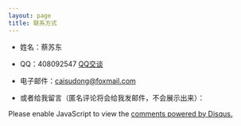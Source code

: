 ```yaml
---
layout: page
title: 联系方式
---
```


* 姓名：蔡苏东 
 
* QQ：408092547  [QQ交谈](http://wpa.qq.com/msgrd?v=3&uin=408092547&site=qq&menu=yes) 

* 电子邮件：[caisudong@foxmail.com](mailto:caisudong@foxmail.com)  

* 或者给我留言（匿名评论将会给我发邮件，不会展示出来）：

<div id="disqus_thread"></div>
  <script> 
    var disqus_config = function () { 
      this.page.url = hieast.github.io; 
      // Replace PAGE_URL with your page's canonical URL variable 
      this.page.identifier = page.url;
      // Replace PAGE_IDENTIFIER with your page's unique identifier variable 
    }; 
    (function() { 
      var d = document, s = d.createElement('script');
      s.src = '//houshan.disqus.com/embed.js'; 
      s.setAttribute('data-timestamp', +new Date()); 
      (d.head || d.body).appendChild(s);
    })(); 
  </script> 
<noscript>Please enable JavaScript to view the <a href="https://disqus.com/?ref_noscript" rel="nofollow">comments powered by Disqus.</a></noscript>